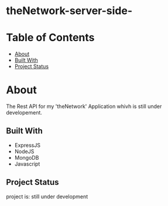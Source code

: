 # theNetwork-server-side-

# Table of Contents
* [About](#About)
* [Built With](#Built-With)
* [Project Status](#Project-Status)

# About
The Rest API for my 'theNetwork' Application whivh is still under developement.

## Built With
- ExpressJS
- NodeJS
- MongoDB
- Javascript

## Project Status
   project is: still under development
